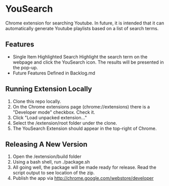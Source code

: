 YouSearch
=========
Chrome extension for searching Youtube. In future, it is intended that it can automatically generate Youtube playlists based on a list of search terms. 

Features
--------
  * Single Item Highlighted Search
    Highlight the search term on the webpage and click the YouSearch icon. The results will be presented in the pop-up.
  * Future Features Defined in Backlog.md

Running Extension Locally
-------------------------
  1. Clone this repo locally.
  2. On the Chrome extensions page (chrome://extensions) there is a "Developer mode" 
     checkbox. Check it. 
  3. Click "Load unpacked extension..." 
  4. Select the /extension/root folder under the clone.
  5. The YouSearch Extension should appear in the top-right of Chrome.
    
Releasing A New Version
-----------------------
  1. Open the /extension/build folder
  2. Using a bash shell, run ./package.sh
  3. All going well, the package will be made ready for release.
     Read the script output to see location of the zip.
  4. Publish the app via http://chrome.google.com/webstore/developer
